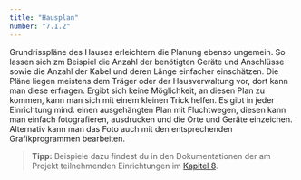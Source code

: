 ```yaml
---
title: "Hausplan"
number: "7.1.2"
---
```


Grundrisspläne des Hauses erleichtern die Planung ebenso ungemein. So lassen sich zm Beispiel die  Anzahl der benötigten Geräte und Anschlüsse sowie die Anzahl der Kabel und deren Länge einfacher einschätzen. Die Pläne liegen meistens dem Träger oder der Hausverwaltung vor, dort kann man diese erfragen. Ergibt sich keine Möglichkeit, an diesen Plan zu kommen, kann man sich mit einem kleinen Trick helfen. Es gibt in jeder Einrichtung mind. einen ausgehängten Plan mit Fluchtwegen, diesen kann man einfach fotografieren, ausdrucken und die Orte und Geräte einzeichen. Alternativ kann man das Foto auch mit den entsprechenden Grafikprogrammen bearbeiten.

> **Tipp:** Beispiele dazu findest du in den Dokumentationen der am Projekt teilnehmenden Einrichtungen im <a href="#chapter-8">Kapitel 8</a>.
